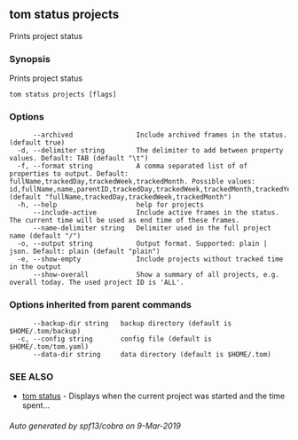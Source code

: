 ## tom status projects

Prints project status

### Synopsis

Prints project status

```
tom status projects [flags]
```

### Options

```
      --archived                Include archived frames in the status. (default true)
  -d, --delimiter string        The delimiter to add between property values. Default: TAB (default "\t")
  -f, --format string           A comma separated list of of properties to output. Default: fullName,trackedDay,trackedWeek,trackedMonth. Possible values: id,fullName,name,parentID,trackedDay,trackedWeek,trackedMonth,trackedYear,trackedAll,totalTrackedDay,totalTrackedWeek,totalTrackedMonth,totalTrackedYear,totalTrackedAll (default "fullName,trackedDay,trackedWeek,trackedMonth")
  -h, --help                    help for projects
      --include-active          Include active frames in the status. The current time will be used as end time of these frames.
      --name-delimiter string   Delimiter used in the full project name (default "/")
  -o, --output string           Output format. Supported: plain | json. Default: plain (default "plain")
  -e, --show-empty              Include projects without tracked time in the output
      --show-overall            Show a summary of all projects, e.g. overall today. The used project ID is 'ALL'.
```

### Options inherited from parent commands

```
      --backup-dir string   backup directory (default is $HOME/.tom/backup)
  -c, --config string       config file (default is $HOME/.tom/tom.yaml)
      --data-dir string     data directory (default is $HOME/.tom)
```

### SEE ALSO

* [tom status](tom_status.md)	 - Displays when the current project was started and the time spent...

###### Auto generated by spf13/cobra on 9-Mar-2019
